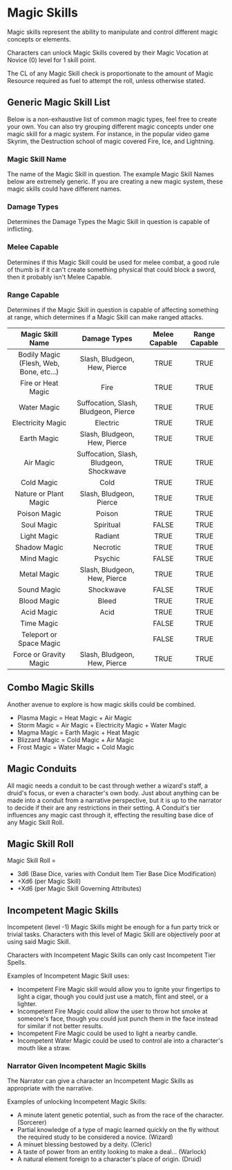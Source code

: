 # Magic Skills

Magic skills represent the ability to manipulate and control different magic concepts or elements.

Characters can unlock Magic Skills covered by their Magic Vocation at Novice (0) level for 1 skill point.

The CL of any Magic Skill check is proportionate to the amount of Magic Resource required as fuel to attempt the roll, unless otherwise stated.

## Generic Magic Skill List

Below is a non-exhaustive list of common magic types, feel free to create your own. You can also try grouping different magic concepts under one magic skill for a magic system. For instance, in the popular video game Skyrim, the Destruction school of magic covered Fire, Ice, and Lightning.

### Magic Skill Name

The name of the Magic Skill in question. The example Magic Skill Names below are extremely generic. If you are creating a new magic system, these magic skills could have different names.

### Damage Types

Determines the Damage Types the Magic Skill in question is capable of inflicting.

### Melee Capable

Determines if this Magic Skill could be used for melee combat, a good rule of thumb is if it can't create something physical that could block a sword, then it probably isn't Melee Capable.

### Range Capable

Determines if the Magic Skill in question is capable of affecting something at range, which determines if a Magic Skill can make ranged attacks.

|            Magic Skill Name            |              Damage Types              | Melee Capable | Range Capable |
| :-------------------------------------: | :-------------------------------------: | :-----------: | :-----------: |
| Bodily Magic (Flesh, Web, Bone, etc...) |      Slash, Bludgeon, Hew, Pierce      |     TRUE     |     TRUE     |
|           Fire or Heat Magic           |                  Fire                  |     TRUE     |     TRUE     |
|               Water Magic               |  Suffocation, Slash, Bludgeon, Pierce  |     TRUE     |     TRUE     |
|            Electricity Magic            |                Electric                |     TRUE     |     TRUE     |
|               Earth Magic               |      Slash, Bludgeon, Hew, Pierce      |     TRUE     |     TRUE     |
|                Air Magic                | Suffocation, Slash, Bludgeon, Shockwave |     TRUE     |     TRUE     |
|               Cold Magic               |                  Cold                  |     TRUE     |     TRUE     |
|          Nature or Plant Magic          |         Slash, Bludgeon, Pierce         |     TRUE     |     TRUE     |
|              Poison Magic              |                 Poison                 |     TRUE     |     TRUE     |
|               Soul Magic               |                Spiritual                |     FALSE     |     TRUE     |
|               Light Magic               |                 Radiant                 |     TRUE     |     TRUE     |
|              Shadow Magic              |                Necrotic                |     TRUE     |     TRUE     |
|               Mind Magic               |                 Psychic                 |     FALSE     |     TRUE     |
|               Metal Magic               |      Slash, Bludgeon, Hew, Pierce      |     TRUE     |     TRUE     |
|               Sound Magic               |                Shockwave                |     FALSE     |     TRUE     |
|               Blood Magic               |                  Bleed                  |     TRUE     |     TRUE     |
|               Acid Magic               |                  Acid                  |     TRUE     |     TRUE     |
|               Time Magic               |                                        |     FALSE     |     TRUE     |
|         Teleport or Space Magic         |                                        |     FALSE     |     TRUE     |
|         Force or Gravity Magic         |      Slash, Bludgeon, Hew, Pierce      |     TRUE     |     TRUE     |

## Combo Magic Skills

Another avenue to explore is how magic skills could be combined.

- Plasma Magic = Heat Magic + Air Magic
- Storm Magic = Air Magic + Electricity Magic + Water Magic
- Magma Magic = Earth Magic + Heat Magic
- Blizzard Magic = Cold Magic + Air Magic
- Frost Magic = Water Magic + Cold Magic

## Magic Conduits

All magic needs a conduit to be cast through wether a wizard's staff, a druid's focus, or even a character's own body. Just about anything can be made into a conduit from a narrative perspective, but it is up to the narrator to decide if their are any restrictions in their setting. A Conduit's tier influences any magic cast through it, effecting the resulting base dice of any Magic Skill Roll.

## Magic Skill Roll

Magic Skill Roll =

- 3d6 (Base Dice, varies with Conduit Item Tier Base Dice Modification)
- +Xd6 (per Magic Skill)
- +Xd6 (per Magic Skill Governing Attributes)

## Incompetent Magic Skills

Incompetent (level -1) Magic Skills might be enough for a fun party trick or trivial tasks. Characters with this level of Magic Skill are objectively poor at using said Magic Skill.

Characters with Incompetent Magic Skills can only cast Incompetent Tier Spells.

Examples of Incompetent Magic Skill uses:

- Incompetent Fire Magic skill would allow you to ignite your fingertips to light a cigar, though you could just use a match, flint and steel, or a lighter.
- Incompetent Fire Magic could allow the user to throw hot smoke at someone's face, though you could just punch them in the face instead for similar if not better results.
- Incompetent Fire Magic could be used to light a nearby candle.
- Incompetent Water Magic could be used to control ale into a character's mouth like a straw.

### Narrator Given Incompetent Magic Skills

The Narrator can give a character an Incompetent Magic Skills as appropriate with the narrative.

Examples of unlocking Incompetent Magic Skills:

* A minute latent genetic potential, such as from the race of the character. (Sorcerer)
* Partial knowledge of a type of magic learned quickly on the fly without the required study to be considered a novice. (Wizard)
* A minuet blessing bestowed by a deity. (Cleric)
* A taste of power from an entity looking to make a deal... (Warlock)
* A natural element foreign to a character's place of origin. (Druid)
